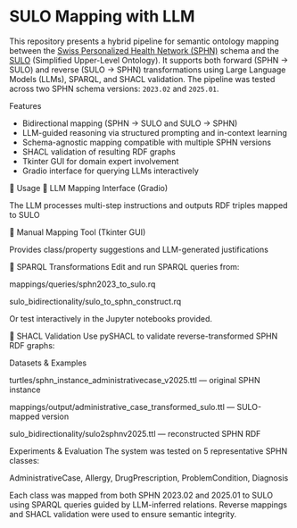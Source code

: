 # SULO Mapping with LLM

This repository presents a hybrid pipeline for semantic ontology mapping between the [Swiss Personalized Health Network (SPHN)](https://sphn.ch) schema and the [SULO](https://w3id.org/sulo) (Simplified Upper-Level Ontology). It supports both forward (SPHN → SULO) and reverse (SULO → SPHN) transformations using Large Language Models (LLMs), SPARQL, and SHACL validation. The pipeline was tested across two SPHN schema versions: `2023.02` and `2025.01`.

Features
-  Bidirectional mapping (SPHN → SULO and SULO → SPHN)
- LLM-guided reasoning via structured prompting and in-context learning
- Schema-agnostic mapping compatible with multiple SPHN versions
- SHACL validation of resulting RDF graphs
- Tkinter GUI for domain expert involvement
- Gradio interface for querying LLMs interactively

🧪 Usage
🔹 LLM Mapping Interface (Gradio)

The LLM processes multi-step instructions and outputs RDF triples mapped to SULO

🔹 Manual Mapping Tool (Tkinter GUI)

Provides class/property suggestions and LLM-generated justifications

🔹 SPARQL Transformations
Edit and run SPARQL queries from:

mappings/queries/sphn2023_to_sulo.rq

sulo_bidirectionality/sulo_to_sphn_construct.rq

Or test interactively in the Jupyter notebooks provided.

🔹 SHACL Validation
Use pySHACL to validate reverse-transformed SPHN RDF graphs:

Datasets & Examples

turtles/sphn_instance_administrativecase_v2025.ttl — original SPHN instance

mappings/output/administrative_case_transformed_sulo.ttl — SULO-mapped version

sulo_bidirectionality/sulo2sphnv2025.ttl — reconstructed SPHN RDF

Experiments & Evaluation
The system was tested on 5 representative SPHN classes:

AdministrativeCase, Allergy, DrugPrescription, ProblemCondition, Diagnosis

Each class was mapped from both SPHN 2023.02 and 2025.01 to SULO using SPARQL queries guided by LLM-inferred relations. Reverse mappings and SHACL validation were used to ensure semantic integrity.
